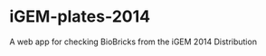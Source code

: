 iGEM-plates-2014
================

A web app for checking BioBricks from the iGEM 2014 Distribution

